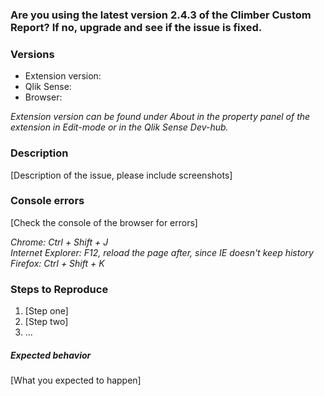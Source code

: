 ### Are you using the latest version 2.4.3 of the Climber Custom Report? If no, upgrade and see if the issue is fixed.

### Versions
* Extension version:
* Qlik Sense: 
* Browser:  

*Extension version can be found under About in the property panel of the extension in Edit-mode or in the Qlik Sense Dev-hub.*  

### Description
[Description of the issue, please include screenshots]

### Console errors
[Check the console of the browser for errors]  

*Chrome: Ctrl + Shift + J*   
*Internet Explorer: F12, reload the page after, since IE doesn't keep history*  
*Firefox: Ctrl + Shift + K*

### Steps to Reproduce

1. [Step one]
2. [Step two]
3. ...

##### Expected behavior

[What you expected to happen]
